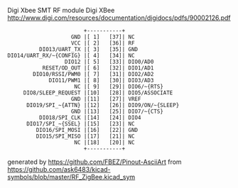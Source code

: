 Digi Xbee SMT RF module
Digi XBee
http://www.digi.com/resources/documentation/digidocs/pdfs/90002126.pdf


	                        +-----------+
	                    GND |[ 1]   [37]| NC
	                    VCC |[ 2]   [36]| RF
	          DIO13/UART_TX |[ 3]   [35]| GND
	DIO14/UART_RX/~{CONFIG} |[ 4]   [34]| NC
	                  DIO12 |[ 5]   [33]| DIO0/AD0
	           RESET/OD_OUT |[ 6]   [32]| DIO1/AD1
	        DIO10/RSSI/PWM0 |[ 7]   [31]| DIO2/AD2
	             DIO11/PWM1 |[ 8]   [30]| DIO3/AD3
	                     NC |[ 9]   [29]| DIO6/~{RTS}
	     DIO8/SLEEP_REQUEST |[10]   [28]| DIO5/ASSOCIATE
	                    GND |[11]   [27]| VREF
	      DIO19/SPI_~{ATTN} |[12]   [26]| DIO9/ON/~{SLEEP}
	                    GND |[13]   [25]| DIO7/~{CTS}
	          DIO18/SPI_CLK |[14]   [24]| DIO4
	      DIO17/SPI_~{SSEL} |[15]   [23]| NC
	         DIO16/SPI_MOSI |[16]   [22]| GND
	         DIO15/SPI_MISO |[17]   [21]| NC
	                     NC |[18]   [20]| NC
	                        +-----------+


generated by https://github.com/FBEZ/Pinout-AsciiArt from https://github.com/ask6483/kicad-symbols/blob/master/RF_ZigBee.kicad_sym